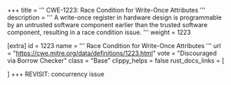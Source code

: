 +++
title = '''
CWE-1223: Race Condition for Write-Once Attributes
'''
description	= '''
A write-once register in hardware design is programmable by an untrusted software component earlier than the trusted software component, resulting in a race condition issue.
'''
weight = 1223

[extra]
id = 1223
name = '''
Race Condition for Write-Once Attributes
'''
url = "https://cwe.mitre.org/data/definitions/1223.html"
vote = "Discouraged via Borrow Checker"
class = "Base"
clippy_helps = false
rust_docs_links = [
	
]
+++
REVISIT: concurrency issue